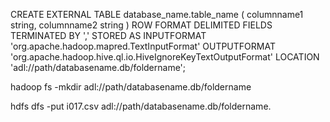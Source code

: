 CREATE EXTERNAL TABLE database_name.table_name
(
columnname1 string,
columnname2 string
) ROW FORMAT DELIMITED
  FIELDS TERMINATED BY ','
STORED AS INPUTFORMAT
  'org.apache.hadoop.mapred.TextInputFormat'
OUTPUTFORMAT
  'org.apache.hadoop.hive.ql.io.HiveIgnoreKeyTextOutputFormat'
LOCATION
  'adl://path/databasename.db/foldername';

hadoop fs -mkdir adl://path/databasename.db/foldername

hdfs dfs -put i017.csv adl://path/databasename.db/foldername.
